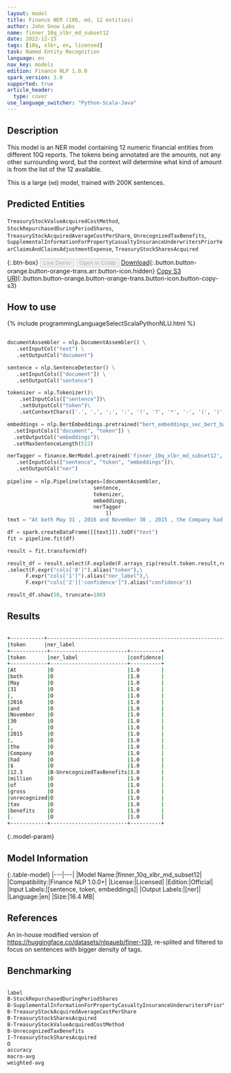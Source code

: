 ```yaml
---
layout: model
title: Finance NER (10Q, md, 12 entities)
author: John Snow Labs
name: finner_10q_xlbr_md_subset12
date: 2022-12-15
tags: [10q, xlbr, en, licensed]
task: Named Entity Recognition
language: en
nav_key: models
edition: Finance NLP 1.0.0
spark_version: 3.0
supported: true
article_header:
  type: cover
use_language_switcher: "Python-Scala-Java"
---
```


## Description

This model is an NER model containing 12 numeric financial entities from different 10Q reports. The tokens being annotated are the amounts, not any other surrounding word, but the context will determine what kind of amount is from the list of the 12 available.

This is a large (`md`) model, trained with 200K sentences.

## Predicted Entities

`TreasuryStockValueAcquiredCostMethod`, `StockRepurchasedDuringPeriodShares`, `TreasuryStockAcquiredAverageCostPerShare`, `UnrecognizedTaxBenefits`, `SupplementalInformationForPropertyCasualtyInsuranceUnderwritersPriorYearClaimsAndClaimsAdjustmentExpense`, `TreasuryStockSharesAcquired`

{:.btn-box}
<button class="button button-orange" disabled>Live Demo</button>
<button class="button button-orange" disabled>Open in Colab</button>
[Download](https://s3.amazonaws.com/auxdata.johnsnowlabs.com/finance/models/finner_10q_xlbr_md_subset12_en_1.0.0_3.0_1671083679343.zip){:.button.button-orange.button-orange-trans.arr.button-icon.hidden}
[Copy S3 URI](s3://auxdata.johnsnowlabs.com/finance/models/finner_10q_xlbr_md_subset12_en_1.0.0_3.0_1671083679343.zip){:.button.button-orange.button-orange-trans.button-icon.button-copy-s3}

## How to use



<div class="tabs-box" markdown="1">
{% include programmingLanguageSelectScalaPythonNLU.html %}

```python
 
documentAssembler = nlp.DocumentAssembler() \
   .setInputCol("text") \
   .setOutputCol("document")

sentence = nlp.SentenceDetector() \
   .setInputCols(["document"]) \
   .setOutputCol("sentence") 

tokenizer = nlp.Tokenizer()\
    .setInputCols(["sentence"])\
    .setOutputCol("token")\
    .setContextChars(['.', ',', ';', ':', '!', '?', '*', '-', '(', ')', '”', '’', '$','€'])

embeddings = nlp.BertEmbeddings.pretrained("bert_embeddings_sec_bert_base","en") \
  .setInputCols(["document", "token"]) \
  .setOutputCol("embeddings")\
  .setMaxSentenceLength(512)

nerTagger = finance.NerModel.pretrained('finner_10q_xlbr_md_subset12', 'en', 'finance/models')\
   .setInputCols(["sentence", "token", "embeddings"])\
   .setOutputCol("ner")
              
pipeline = nlp.Pipeline(stages=[documentAssembler,
                            sentence,
                            tokenizer,
                            embeddings,
                            nerTagger
                                ])
text = "At both May 31 , 2016 and November 30 , 2015 , the Company had $ 12.3 million of gross unrecognized tax benefits . "

df = spark.createDataFrame([[text]]).toDF("text")
fit = pipeline.fit(df)

result = fit.transform(df)

result_df = result.select(F.explode(F.arrays_zip(result.token.result,result.ner.result, result.ner.metadata)).alias("cols"))\
.select(F.expr("cols['0']").alias("token"),\
      F.expr("cols['1']").alias("ner_label"),\
      F.expr("cols['2']['confidence']").alias("confidence"))

result_df.show(50, truncate=100)
```

</div>

## Results

```bash

+-----------+-------------------------------------------------------------------------------------+----------+
|token      |ner_label                                                                            |confidence|
+------------+-------------------------+----------+
|token       |ner_label                |confidence|
+------------+-------------------------+----------+
|At          |O                        |1.0       |
|both        |O                        |1.0       |
|May         |O                        |1.0       |
|31          |O                        |1.0       |
|,           |O                        |1.0       |
|2016        |O                        |1.0       |
|and         |O                        |1.0       |
|November    |O                        |1.0       |
|30          |O                        |1.0       |
|,           |O                        |1.0       |
|2015        |O                        |1.0       |
|,           |O                        |1.0       |
|the         |O                        |1.0       |
|Company     |O                        |1.0       |
|had         |O                        |1.0       |
|$           |O                        |1.0       |
|12.3        |B-UnrecognizedTaxBenefits|1.0       |
|million     |O                        |1.0       |
|of          |O                        |1.0       |
|gross       |O                        |1.0       |
|unrecognized|O                        |1.0       |
|tax         |O                        |1.0       |
|benefits    |O                        |1.0       |
|.           |O                        |1.0       |
+------------+-------------------------+----------+

```

{:.model-param}
## Model Information

{:.table-model}
|---|---|
|Model Name:|finner_10q_xlbr_md_subset12|
|Compatibility:|Finance NLP 1.0.0+|
|License:|Licensed|
|Edition:|Official|
|Input Labels:|[sentence, token, embeddings]|
|Output Labels:|[ner]|
|Language:|en|
|Size:|16.4 MB|

## References

An in-house modified version of https://huggingface.co/datasets/nlpaueb/finer-139, re-splited and filtered to focus on sentences with bigger density of tags.

## Benchmarking

```bash

label                                                                                                       precision    recall  f1-score   support
B-StockRepurchasedDuringPeriodShares                                                                           0.5798    0.4523    0.5082       241
B-SupplementalInformationForPropertyCasualtyInsuranceUnderwritersPriorYearClaimsAndClaimsAdjustmentExpense     0.9008    1.0000    0.9478       236
B-TreasuryStockAcquiredAverageCostPerShare                                                                     0.8359    0.9819    0.9030       166
B-TreasuryStockSharesAcquired                                                                                  0.6911    0.8193    0.7497       415
B-TreasuryStockValueAcquiredCostMethod                                                                         0.7214    0.5153    0.6012       196
B-UnrecognizedTaxBenefits                                                                                      0.9897    0.9897    0.9897       291
I-TreasuryStockSharesAcquired                                                                                  0.0000    0.0000    0.0000         1
O                                                                                                              0.9969    0.9962    0.9965     32427
accuracy                                                                                                           -         -     0.9873     33973
macro-avg                                                                                                      0.7144    0.7193    0.7120     33973
weighted-avg                                                                                                   0.9870    0.9873    0.9869     33973  
```